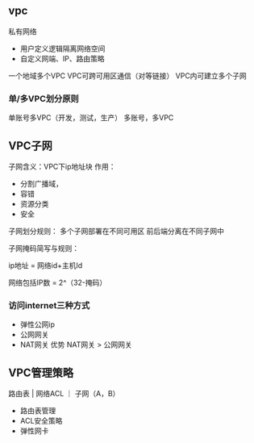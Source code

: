 ## vpc
私有网络
 - 用户定义逻辑隔离网络空间
 - 自定义网端、IP、路由策略

一个地域多个VPC
VPC可跨可用区通信（对等链接）
VPC内可建立多个子网

### 单/多VPC划分原则
单账号多VPC（开发，测试，生产）
多账号，多VPC

## VPC子网
子网含义：VPC下ip地址块
作用：
  - 分割广播域，
  - 容错
  - 资源分类
  - 安全

子网划分规则：
多个子网部署在不同可用区
前后端分离在不同子网中

子网掩码简写与规则：

ip地址 = 网络id+主机Id

网络包括IP数 = 2^（32-掩码）

### 访问internet三种方式
 - 弹性公网ip
 - 公网网关
 - NAT网关
优势
NAT网关 > 公网网关


## VPC管理策略
路由表
|
网络ACL
｜
子网（A，B）
 - 路由表管理
 - ACL安全策略  
 - 弹性网卡


